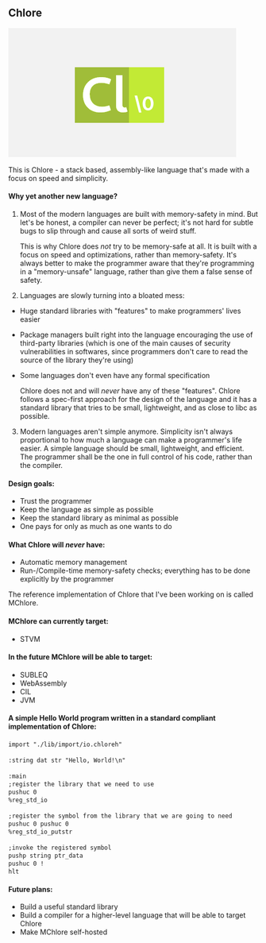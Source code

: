 Chlore
----

![Chlore logo](./chlore-logo-github-pages.png)

This is Chlore - a stack based, assembly-like language that's made with a focus on speed and simplicity.

#### Why yet another new language? ####

1. Most of the modern languages are built with memory-safety in mind. But let's be honest, a compiler can never be perfect; it's not hard for subtle bugs to slip through and cause all sorts of weird stuff.

   This is why Chlore does *not* try to be memory-safe at all. It is built with a focus on speed and optimizations, rather than memory-safety. It's always better to make the programmer aware that they're programming in a "memory-unsafe" language, rather than give them a false sense of safety.

2. Languages are slowly turning into a bloated mess:
- Huge standard libraries with "features" to make programmers' lives easier
- Package managers built right into the language encouraging the use of third-party libraries (which is one of the main causes of security vulnerabilities in softwares, since programmers don't care to read the source of the library they're using)
- Some languages don't even have any formal specification

   Chlore does not and will *never* have any of these "features". Chlore follows a spec-first approach for the design of the language and it has a standard library that tries to be small, lightweight, and as close to libc as possible.

3. Modern languages aren't simple anymore. Simplicity isn't always proportional to how much a language can make a programmer's life easier. A simple language should be small, lightweight, and efficient. The programmer shall be the one in full control of his code, rather than the compiler.

#### Design goals: ####
- Trust the programmer
- Keep the language as simple as possible
- Keep the standard library as minimal as possible
- One pays for only as much as one wants to do

#### What Chlore will *never* have: ####
- Automatic memory management
- Run-/Compile-time memory-safety checks; everything has to be done explicitly by the programmer

The reference implementation of Chlore that I've been working on is called MChlore.

#### MChlore can currently target: ####
- STVM

#### In the future MChlore will be able to target: ####
- SUBLEQ
- WebAssembly
- CIL
- JVM

#### A simple Hello World program written in a standard compliant implementation of Chlore: ####

````
import "./lib/import/io.chloreh"

:string dat str "Hello, World!\n"

:main
;register the library that we need to use
pushuc 0
%reg_std_io

;register the symbol from the library that we are going to need
pushuc 0 pushuc 0
%reg_std_io_putstr

;invoke the registered symbol
pushp string ptr_data
pushuc 0 !
hlt
````

#### Future plans: ####
- Build a useful standard library
- Build a compiler for a higher-level language that will be able to target Chlore
- Make MChlore self-hosted
